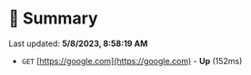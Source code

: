 # 📖 Summary
Last updated: **5/8/2023, 8:58:19 AM**

- `GET` [https://google.com](https://google.com) - **Up** (152ms)
